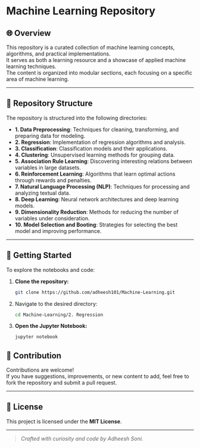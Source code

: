# Machine Learning Repository

## 🌐 Overview

This repository is a curated collection of machine learning concepts, algorithms, and practical implementations.  
It serves as both a learning resource and a showcase of applied machine learning techniques.  
The content is organized into modular sections, each focusing on a specific area of machine learning.

---

## 📁 Repository Structure

The repository is structured into the following directories:

- **1. Data Preprocessing**: Techniques for cleaning, transforming, and preparing data for modeling.
- **2. Regression**: Implementation of regression algorithms and analysis.
- **3. Classification**: Classification models and their applications.
- **4. Clustering**: Unsupervised learning methods for grouping data.
- **5. Association Rule Learning**: Discovering interesting relations between variables in large datasets.
- **6. Reinforcement Learning**: Algorithms that learn optimal actions through rewards and penalties.
- **7. Natural Language Processing (NLP)**: Techniques for processing and analyzing textual data.
- **8. Deep Learning**: Neural network architectures and deep learning models.
- **9. Dimensionality Reduction**: Methods for reducing the number of variables under consideration.
- **10. Model Selection and Booting**: Strategies for selecting the best model and improving performance.

---

## 🚀 Getting Started

To explore the notebooks and code:

1. **Clone the repository:**

   ```bash
   git clone https://github.com/adheesh101/Machine-Learning.git

2. Navigate to the desired directory:

   ```bash
   cd Machine-Learning/2. Regression

3. **Open the Jupyter Notebook:**

   ```bash
   jupyter notebook

## 🤝 Contribution

Contributions are welcome!  
If you have suggestions, improvements, or new content to add, feel free to fork the repository and submit a pull request.

---

## 📜 License

This project is licensed under the **MIT License**.

---

> *Crafted with curiosity and code by Adheesh Soni.*
